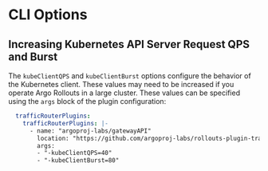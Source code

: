# CLI Options

## Increasing Kubernetes API Server Request QPS and Burst
The `kubeClientQPS` and `kubeClientBurst` options configure the behavior of the Kubernetes client. These
values may need to be increased if you operate Argo Rollouts in a large cluster.  These values can be specified
using the `args` block of the plugin configuration:

```yaml
  trafficRouterPlugins:
    trafficRouterPlugins: |-
      - name: "argoproj-labs/gatewayAPI"
        location: "https://github.com/argoproj-labs/rollouts-plugin-trafficrouter-gatewayapi/releases/download/v0.4.0/gatewayapi-plugin-linux-amd64"
        args:
        - "-kubeClientQPS=40"
        - "-kubeClientBurst=80"
```
